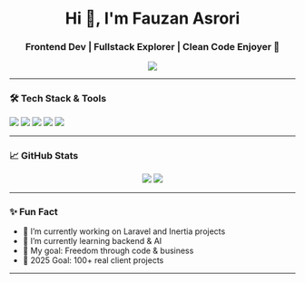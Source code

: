 <h1 align="center">Hi 👋, I'm Fauzan Asrori</h1>
<h3 align="center">Frontend Dev | Fullstack Explorer | Clean Code Enjoyer 🚀</h3>

<p align="center">
  <img src="https://readme-typing-svg.herokuapp.com?color=F7A41D&size=24&center=true&vCenter=true&lines=Passionate+Frontend+Developer;Lover+of+Clean+UI;Tech+and+Business+Explorer" />
</p>

---

### 🛠️ Tech Stack & Tools
<p align="left">
  <img src="https://img.shields.io/badge/Code-JavaScript-informational?style=flat&logo=javascript&logoColor=white" />
  <img src="https://img.shields.io/badge/Code-React-informational?style=flat&logo=react&logoColor=white" />
  <img src="https://img.shields.io/badge/Code-Next.js-informational?style=flat&logo=nextdotjs&logoColor=white" />
  <img src="https://img.shields.io/badge/Code-Tailwind-informational?style=flat&logo=tailwindcss&logoColor=white" />
  <img src="https://img.shields.io/badge/Design-Canva-informational?style=flat&logo=canva&logoColor=white" />
</p>

---

### 📈 GitHub Stats
<p align="center">
  <img src="https://github-readme-stats.vercel.app/api?username=fauzanasrori&show_icons=true&theme=tokyonight" />
  <img src="https://github-readme-stats.vercel.app/api/top-langs/?username=fauzanasrori&layout=compact&theme=tokyonight" />
</p>

---

### ✨ Fun Fact
- 🔭 I’m currently working on Laravel and Inertia projects
- 🌱 I’m currently learning backend & AI
- 🎯 My goal: Freedom through code & business
- 🥅 2025 Goal: 100+ real client projects

---
